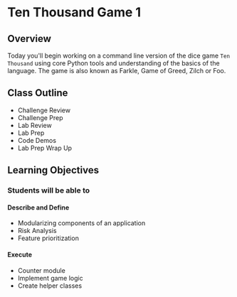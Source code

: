# Ten Thousand Game 1

## Overview

Today you'll begin working on a command line version of the dice game `Ten Thousand` using core Python tools and understanding of the basics of the language. The game is also known as Farkle, Game of Greed, Zilch or Foo.

## Class Outline

- Challenge Review
- Challenge Prep
- Lab Review
- Lab Prep
- Code Demos
- Lab Prep Wrap Up

## Learning Objectives

### Students will be able to

#### Describe and Define

- Modularizing components of an application
- Risk Analysis
- Feature prioritization

#### Execute

- Counter module
- Implement game logic
- Create helper classes
